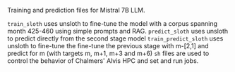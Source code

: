 Training and prediction files for Mistral 7B LLM. 

`train_sloth` uses unsloth to fine-tune the model with a corpus spanning month 425-460 using simple prompts and RAG.
`predict_sloth` uses unsloth to predict directly from the second stage model
`train_predict_sloth` uses unsloth to fine-tune the fine-tune the previous stage with m-[2,1] and predict for m (with targets m, m+1, m+3 and m+6)
`sh` files are used to control the behavior of Chalmers' Alvis HPC and set and run jobs.
